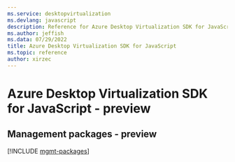 ```yaml
---
ms.service: desktopvirtualization
ms.devlang: javascript
description: Reference for Azure Desktop Virtualization SDK for JavaScript
ms.author: jeffish
ms.data: 07/29/2022
title: Azure Desktop Virtualization SDK for JavaScript
ms.topic: reference
author: xirzec
---
```

# Azure Desktop Virtualization SDK for JavaScript - preview

## Management packages - preview
[!INCLUDE [mgmt-packages](desktop-virtualization-mgmt-index.md)]